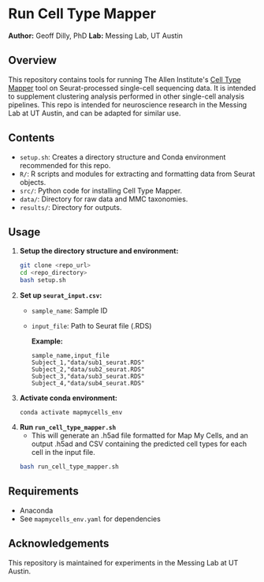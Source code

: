 #  Run Cell Type Mapper

**Author:** Geoff Dilly, PhD
**Lab:** Messing Lab, UT Austin

## Overview

This repository contains tools for running The Allen Institute's [Cell Type Mapper](https://portal.brain-map.org/atlases-and-data/rnaseq/cell-type-mapper) tool on Seurat-processed single-cell sequencing data. It is intended to supplement clustering analysis performed in other single-cell analysis pipelines. This repo is intended for neuroscience research in the Messing Lab at UT Austin, and can be adapted for similar use.  

## Contents

- `setup.sh`: Creates a directory structure and Conda environment recommended for this repo.
- `R/`: R scripts and modules for extracting and formatting data from Seurat objects.
- `src/`: Python code for installing Cell Type Mapper.
- `data/`: Directory for raw data and MMC taxonomies.
- `results/`: Directory for outputs.

## Usage

1. **Setup the directory structure and environment:**
	```sh
	git clone <repo_url>
	cd <repo_directory>
	bash setup.sh
	```
2. **Set up `seurat_input.csv`:**
	- `sample_name`: Sample ID
	- `input_file`: Path to Seurat file (.RDS)  

		**Example:**
		```
		sample_name,input_file
		Subject_1,"data/sub1_seurat.RDS"
		Subject_2,"data/sub2_seurat.RDS"
		Subject_3,"data/sub3_seurat.RDS"
		Subject_4,"data/sub4_seurat.RDS"
		```
3. **Activate conda environment:**
	```
	conda activate mapmycells_env
	```
4. **Run `run_cell_type_mapper.sh`**
	- This will generate an .h5ad file formatted for Map My Cells, and an output .h5ad and CSV containing the predicted cell types for each cell in the input file.
	```sh
	bash run_cell_type_mapper.sh
	```

## Requirements

- Anaconda
- See `mapmycells_env.yaml` for dependencies

## Acknowledgements

This repository is maintained for experiments in the Messing Lab at UT Austin. 
